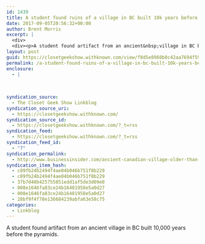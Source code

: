```yaml
---
id: 1439
title: A student found ruins of a village in BC built 10k years before the pyramids.
date: 2017-09-05T20:56:32+00:00
author: Brent Morris
excerpt: |
  <div>
  <div><p>A student found artifact from an ancient&nbsp;village in BC built 10,000 years before the pyramids.&nbsp;</p></div></div>
layout: post
guid: https://closetgeekshow.withknown.com/view/f8d5e8960b0c42aa7694f59bb2811b55
permalink: /a-student-found-ruins-of-a-village-in-bc-built-10k-years-before-the-pyramids/
enclosure:
  - |
    
    
    
syndication_source:
  - The Closet Geek Show Linkblog
syndication_source_uri:
  - https://closetgeekshow.withknown.com/
syndication_source_id:
  - https://closetgeekshow.withknown.com/?_t=rss
syndication_feed:
  - https://closetgeekshow.withknown.com/?_t=rss
syndication_feed_id:
  - "7"
syndication_permalink:
  - http://www.businessinsider.com/ancient-canadian-village-older-than-pyramids-2017-9
syndication_item_hash:
  - c89fb24b2494f4ae04b046b751f8b229
  - c89fb24b2494f4ae04b046b751f8b229
  - 37b7d40b425755851edd1af5de3d09e0
  - 008e1646fa83ce24b16481958e5a0d27
  - 008e1646fa83ce24b16481958e5a0d27
  - 28bf9f4f78e136684239abfa63e58c75
categories:
  - Linkblog
---
```

<div class="known-bookmark">
  <div class="e-content">
    <p>
      A student found artifact from an ancient village in BC built 10,000 years before the pyramids. 
    </p>
  </div>
</div>